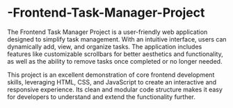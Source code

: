 # -Frontend-Task-Manager-Project

The Frontend Task Manager Project is a user-friendly web application designed to simplify task management. With an intuitive interface, users can dynamically add, view, and organize tasks. The application includes features like customizable scrollbars for better aesthetics and functionality, as well as the ability to remove tasks once completed or no longer needed.

This project is an excellent demonstration of core frontend development skills, leveraging HTML, CSS, and JavaScript to create an interactive and responsive experience. Its clean and modular code structure makes it easy for developers to understand and extend the functionality further.

